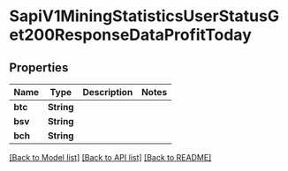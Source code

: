 # SapiV1MiningStatisticsUserStatusGet200ResponseDataProfitToday

## Properties

Name | Type | Description | Notes
------------ | ------------- | ------------- | -------------
**btc** | **String** |  | 
**bsv** | **String** |  | 
**bch** | **String** |  | 

[[Back to Model list]](../README.md#documentation-for-models) [[Back to API list]](../README.md#documentation-for-api-endpoints) [[Back to README]](../README.md)


